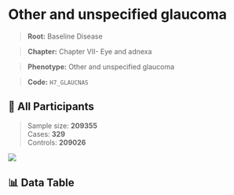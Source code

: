 # Other and unspecified glaucoma

> **Root:** Baseline Disease  

> **Chapter:** Chapter VII- Eye and adnexa  

> **Phenotype:** Other and unspecified glaucoma  

> **Code:** `H7_GLAUCNAS`

## 🧪 All Participants  
> Sample size: **209355**  
> Cases: **329**  
> Controls: **209026**
<img src="/Sensitive/Figures/ALL/Baseline/H7_GLAUCNAS.png"/>

## 📊 Data Table
<CsvTableMRF src="/Sensitive/Data/ALL/Baseline/LG_H7_GLAUCNAS.csv"/>

